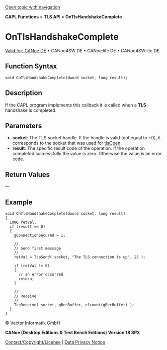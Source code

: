 [Open topic with navigation](../../../../../CANoeDEFamily.htm#Topics/CAPLFunctions/TLSAPI/EventProcedures/CAPLfunctionOnTlsHandshakeComplete.md)

**CAPL Functions** » **TLS API** » **OnTlsHandshakeComplete**

# OnTlsHandshakeComplete

[Valid for: CANoe DE](../../../Shared/FeatureAvailability.md) • CANoe4SW DE • CANoe:lite DE • CANoe4SW:lite DE

## Function Syntax

```plaintext
void OnTlsHandshakeComplete(dword socket, long result);
```

## Description

If the CAPL program implements this callback it is called when a **TLS** handshake is completed.

## Parameters

- **socket**: The TLS socket handle. If the handle is valid (not equal to ~0), it corresponds to the socket that was used for [tlsOpen](../Functions/CAPLfunctiontlsOpen.md).
- **result**: The specific result code of the operation. If the operation completed successfully the value is zero. Otherwise the value is an error code.

## Return Values

—

## Example

```plaintext
void OnTlsHandshakeComplete(dword socket, long result)
{
  LONG retVal;
  if (result == 0)
  {
    gConnectionSecured = 1;

    //
    // Send first message
    //
    retVal = TcpSend( socket, "The TLS connection is up", 25 );

    if (retVal != 0)
    {
      // an error occurred
      return;
    }

    //
    // Receive
    //
    TcpReceive( socket, gRecBuffer, elcount(gRecBuffer) );
  }
}
```

© Vector Informatik GmbH

**CANoe (Desktop Editions & Test Bench Editions) Version 18 SP3**

[Contact/Copyright/License](../../../Shared/ContactCopyrightLicense.md) | [Data Privacy Notice](https://www.vector.com/int/en/company/get-info/privacy-policy/)